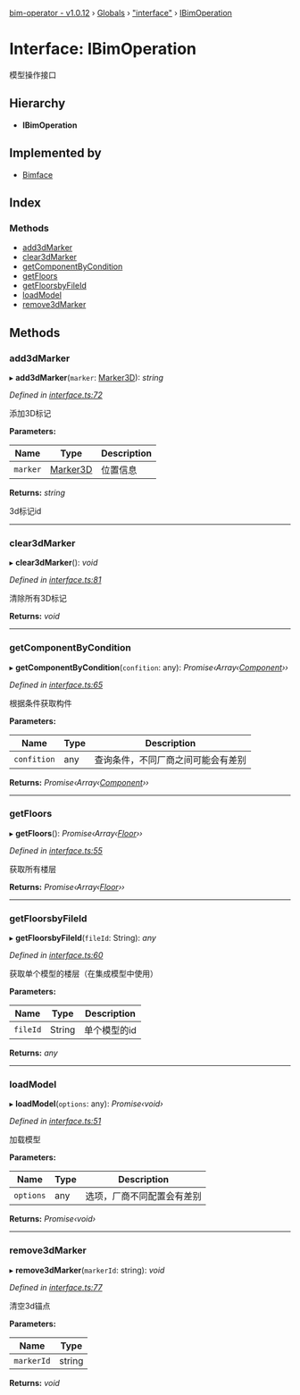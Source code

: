 [bim-operator - v1.0.12](../README.md) › [Globals](../globals.md) › ["interface"](../modules/_interface_.md) › [IBimOperation](_interface_.ibimoperation.md)

# Interface: IBimOperation

模型操作接口

## Hierarchy

* **IBimOperation**

## Implemented by

* [Bimface](../classes/_providers_bimface_.bimface.md)

## Index

### Methods

* [add3dMarker](_interface_.ibimoperation.md#add3dmarker)
* [clear3dMarker](_interface_.ibimoperation.md#clear3dmarker)
* [getComponentByCondition](_interface_.ibimoperation.md#getcomponentbycondition)
* [getFloors](_interface_.ibimoperation.md#getfloors)
* [getFloorsbyFileId](_interface_.ibimoperation.md#getfloorsbyfileid)
* [loadModel](_interface_.ibimoperation.md#loadmodel)
* [remove3dMarker](_interface_.ibimoperation.md#remove3dmarker)

## Methods

###  add3dMarker

▸ **add3dMarker**(`marker`: [Marker3D](_interface_.marker3d.md)): *string*

*Defined in [interface.ts:72](https://github.com/youkaisteve/bim-operator/blob/00e3b96/src/interface.ts#L72)*

添加3D标记

**Parameters:**

Name | Type | Description |
------ | ------ | ------ |
`marker` | [Marker3D](_interface_.marker3d.md) | 位置信息 |

**Returns:** *string*

3d标记id

___

###  clear3dMarker

▸ **clear3dMarker**(): *void*

*Defined in [interface.ts:81](https://github.com/youkaisteve/bim-operator/blob/00e3b96/src/interface.ts#L81)*

清除所有3D标记

**Returns:** *void*

___

###  getComponentByCondition

▸ **getComponentByCondition**(`confition`: any): *Promise‹Array‹[Component](_interface_.component.md)››*

*Defined in [interface.ts:65](https://github.com/youkaisteve/bim-operator/blob/00e3b96/src/interface.ts#L65)*

根据条件获取构件

**Parameters:**

Name | Type | Description |
------ | ------ | ------ |
`confition` | any | 查询条件，不同厂商之间可能会有差别  |

**Returns:** *Promise‹Array‹[Component](_interface_.component.md)››*

___

###  getFloors

▸ **getFloors**(): *Promise‹Array‹[Floor](_interface_.floor.md)››*

*Defined in [interface.ts:55](https://github.com/youkaisteve/bim-operator/blob/00e3b96/src/interface.ts#L55)*

获取所有楼层

**Returns:** *Promise‹Array‹[Floor](_interface_.floor.md)››*

___

###  getFloorsbyFileId

▸ **getFloorsbyFileId**(`fileId`: String): *any*

*Defined in [interface.ts:60](https://github.com/youkaisteve/bim-operator/blob/00e3b96/src/interface.ts#L60)*

获取单个模型的楼层（在集成模型中使用）

**Parameters:**

Name | Type | Description |
------ | ------ | ------ |
`fileId` | String | 单个模型的id  |

**Returns:** *any*

___

###  loadModel

▸ **loadModel**(`options`: any): *Promise‹void›*

*Defined in [interface.ts:51](https://github.com/youkaisteve/bim-operator/blob/00e3b96/src/interface.ts#L51)*

加载模型

**Parameters:**

Name | Type | Description |
------ | ------ | ------ |
`options` | any | 选项，厂商不同配置会有差别  |

**Returns:** *Promise‹void›*

___

###  remove3dMarker

▸ **remove3dMarker**(`markerId`: string): *void*

*Defined in [interface.ts:77](https://github.com/youkaisteve/bim-operator/blob/00e3b96/src/interface.ts#L77)*

清空3d锚点

**Parameters:**

Name | Type |
------ | ------ |
`markerId` | string |

**Returns:** *void*
